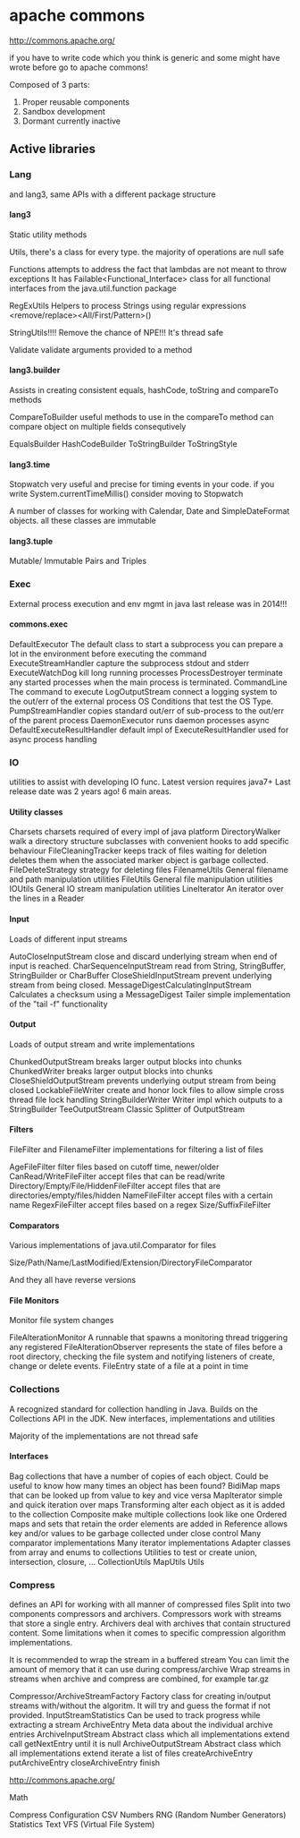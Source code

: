 # apache commons

http://commons.apache.org/

if you have to write code which you think is generic and some might have wrote before go to apache commons!

Composed of 3 parts:

1. Proper   reusable components
2. Sandbox  development
3. Dormant  currently inactive

## Active libraries

### Lang

and lang3, same APIs with a different package structure

#### lang3

Static utility methods

<type>Utils, there's a class for every type.
  the majority of operations are null safe

Functions
  attempts to address the fact that lambdas are not meant to throw exceptions
  It has Failable<Functional_Interface> class for all functional interfaces from the java.util.function package

RegExUtils
  Helpers to process Strings using regular expressions
  <remove/replace><All/First/Pattern>()

StringUtils!!!!
  Remove the chance of NPE!!!
  It's thread safe

Validate
  validate arguments provided to a method

#### lang3.builder

Assists in creating consistent equals, hashCode, toString and compareTo methods

CompareToBuilder
  useful methods to use in the compareTo method
  can compare object on multiple fields consequtively

EqualsBuilder
HashCodeBuilder
ToStringBuilder
ToStringStyle

#### lang3.time

Stopwatch
  very useful and precise for timing events in your code.
  if you write System.currentTimeMillis() consider moving to Stopwatch

A number of classes for working with Calendar, Date and SimpleDateFormat objects.
  all these classes are immutable

#### lang3.tuple

Mutable/ Immutable Pairs and Triples

### Exec

External process execution and env mgmt in java
last release was in 2014!!!

#### commons.exec

DefaultExecutor
  The default class to start a subprocess
  you can prepare a lot in the environment before executing the command
ExecuteStreamHandler
  capture the subprocess stdout and stderr
ExecuteWatchDog
  kill long running processes
ProcessDestroyer
  terminate any started processes when the main process is terminated.
CommandLine
  The command to execute
LogOutputStream
  connect a logging system to the out/err of the external process
OS
  Conditions that test the OS Type.
PumpStreamHandler
  copies standard out/err of sub-process to the out/err of the parent process
DaemonExecutor
  runs daemon processes async
DefaultExecuteResultHandler
  default impl of ExecuteResultHandler used for async process handling

### IO

utilities to assist with developing IO func.
Latest version requires java7+
Last release date was 2 years ago!
6 main areas.

#### Utility classes

Charsets
  charsets required of every impl of java platform
DirectoryWalker
  walk a directory structure
  subclasses with convenient hooks to add specific behaviour
FileCleaningTracker
  keeps track of files waiting for deletion
  deletes them when the associated marker object is garbage collected.
FileDeleteStrategy
  strategy for deleting files
FilenameUtils
  General filename and path manipulation utilities
FileUtils
  General file manipulation utilities
IOUtils
  General IO stream manipulation utilities
LineIterator
  An iterator over the lines in a Reader

#### Input

Loads of different input streams

AutoCloseInputStream
  close and discard underlying stream when end of input is reached.
CharSequenceInputStream
  read from String, StringBuffer, StringBuilder or CharBuffer
CloseShieldInputStream
  prevent underlying stream from being closed.
MessageDigestCalculatingInputStream
  Calculates a checksum using a MessageDigest
Tailer
  simple implementation of the "tail -f" functionality

#### Output

Loads of output stream and write implementations

ChunkedOutputStream
  breaks larger output blocks into chunks
ChunkedWriter
  breaks larger output blocks into chunks
CloseShieldOutputStream
  prevents underlying output stream from being closed
LockableFileWriter
  create and honor lock files to allow simple cross thread file lock handling
StringBuilderWriter
  Writer impl which outputs to a StringBuilder
TeeOutputStream
  Classic Splitter of OutputStream

#### Filters

FileFilter and FilenameFilter implementations for filtering a list of files

AgeFileFilter
  filter files based on cutoff time, newer/older
CanRead/WriteFileFilter
  accept files that can be read/write
Directory/Empty/File/HiddenFileFilter
  accept files that are directories/empty/files/hidden
NameFileFilter
  accept files with a certain name
RegexFileFilter
  accept files based on a regex
Size/SuffixFileFilter

#### Comparators

Various implementations of java.util.Comparator for files

Size/Path/Name/LastModified/Extension/DirectoryFileComparator

And they all have reverse versions

#### File Monitors

Monitor file system changes

FileAlterationMonitor
  A runnable that spawns a monitoring thread triggering any registered
FileAlterationObserver
  represents the state of files before a root directory, checking the file system and notifying listeners of create, change or delete events.
FileEntry
  state of a file at a point in time

### Collections

A recognized standard for collection handling in Java.
Builds on the Collections API in the JDK.
New interfaces, implementations and utilities

Majority of the implementations are not thread safe

#### Interfaces

Bag
  collections that have a number of copies of each object.
  Could be useful to know how many times an object has been found?
BidiMap
  maps that can be looked up from value to key and vice versa
MapIterator
  simple and quick iteration over maps
Transforming
  alter each object as it is added to the collection
Composite
  make multiple collections look like one
Ordered
  maps and sets that retain the order elements are added in
Reference
  allows key and/or values to be garbage collected under close control
Many comparator implementations
Many iterator implementations
Adapter classes from array and enums to collections
Utilities to test or create union, intersection, closure, ...
  CollectionUtils
  MapUtils
  <CollectionInterface>Utils

### Compress

defines an API for working with all manner of compressed files
Split into two components compressors and archivers.
Compressors work with streams that store a single entry.
Archivers deal with archives that contain structured content.
Some limitations when it comes to specific compression algorithm implementations.

It is recommended to wrap the stream in a buffered stream
You can limit the amount of memory that it can use during compress/archive
Wrap streams in streams when archive and compress are combined, for example tar.gz

Compressor/ArchiveStreamFactory
  Factory class for creating in/output streams with/without the algoritm.
  It will try and guess the format if not provided.
InputStreamStatistics
  Can be used to track progress while extracting a stream
ArchiveEntry
  Meta data about the individual archive entries
ArchiveInputStream
  Abstract class which all implementations extend
  call getNextEntry until it is null
ArchiveOutputStream
  Abstract class which all implementations extend
  iterate a list of files
    createArchiveEntry
    putArchiveEntry
    closeArchiveEntry
  finish


http://commons.apache.org/

Math

Compress
Configuration
CSV
Numbers
RNG (Random Number Generators)
Statistics
Text
VFS (Virtual File System)
